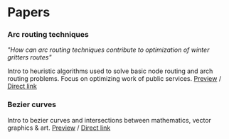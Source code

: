 # Papers

### Arc routing techniques
*"How can arc routing techniques contribute to optimization of winter gritters
routes"*

Intro to heuristic algorithms used to solve basic node routing and arch routing problems. Focus on optimizing work of public services.
[Preview](https://github.com/teodortymon/Papers/blob/master/Arch%20routing.pdf) /
[Direct link](https://github.com/teodortymon/Papers/raw/master/Arch%20routing.pdf)

### Bezier curves
Intro to bezier curves and intersections between mathematics, vector graphics & art.
[Preview](https://github.com/teodortymon/Papers/blob/master/Bezier%20curves.pdf) /
[Direct link](https://github.com/teodortymon/Papers/raw/master/Bezier%20curves.pdf)

